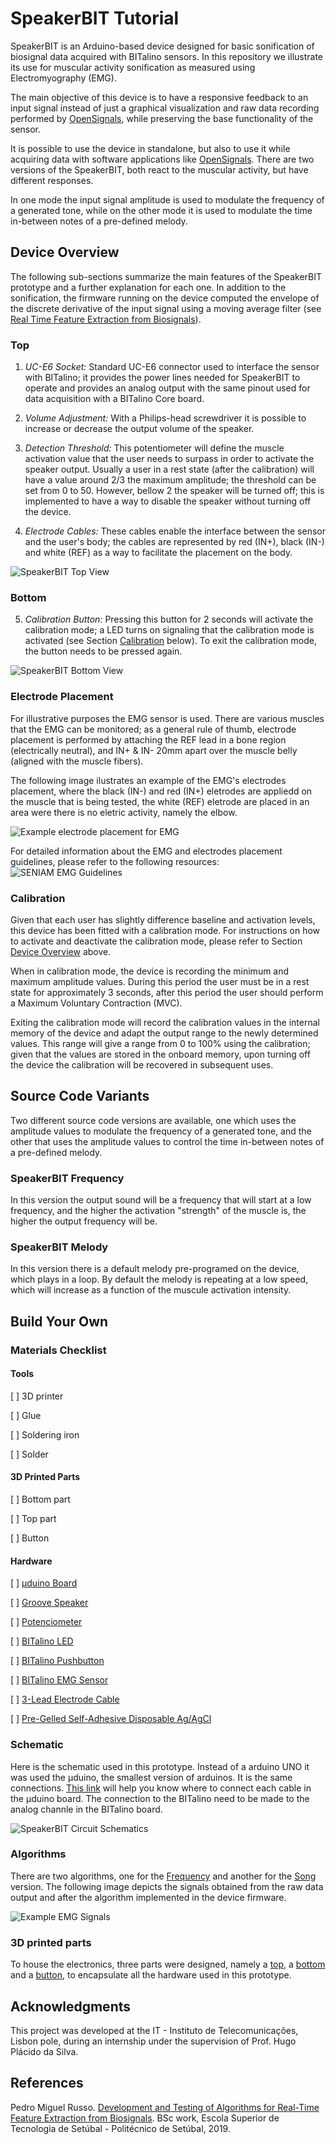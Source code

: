 # SpeakerBIT Tutorial

SpeakerBIT is an Arduino-based device designed for basic sonification of biosignal data acquired with BITalino sensors. In this repository we illustrate its use for muscular activity sonification as measured using Electromyography (EMG). 

The main objective of this device is to have a responsive feedback to an input signal instead of just a graphical visualization and raw data recording performed by [OpenSignals](https://bitalino.com/en/software), while preserving the base functionality of the sensor. 

It is possible to use the device in standalone, but also to use it while acquiring data with software applications like [OpenSignals](https://bitalino.com/en/software). There are two versions of the SpeakerBIT, both react to the muscular activity, but have different responses.

In one mode the input signal amplitude is used to modulate the frequency of a generated tone, while on the other mode it is used to modulate the time in-between notes of a pre-defined melody.


## Device Overview

The following sub-sections summarize the main features of the SpeakerBIT prototype and a further explanation for each one. In addition to the sonification, the firmware running on the device computed the envelope of the discrete derivative of the input signal using a moving average filter (see [Real Time Feature Extraction from Biosignals](https://github.com/rotzila/Real-Time-Feature-Extraction-from-Biosignals)).

### Top
1. *UC-E6 Socket:* Standard UC-E6 connector used to interface the sensor with BITalino; it provides the power lines needed for SpeakerBIT to operate and provides an analog output with the same pinout used for data acquisition with a BITalino Core board.

2. *Volume Adjustment:* With a Philips-head screwdriver it is possible to increase or decrease the output volume of the speaker.

3. *Detection Threshold:* This potentiometer will define the muscle activation value that the user needs to surpass in order to activate the speaker output. Usually a user in a rest state (after the calibration) will have a value around 2/3 the maximum amplitude; the threshold can be set from 0 to 50. However, bellow 2 the speaker will be turned off; this is implemented to have a way to disable the speaker without turning off the device.

4. *Electrode Cables:* These cables enable the interface between the sensor and the user's body; the cables are represented by red (IN+), black (IN-) and white (REF) as a way to facilitate the placement on the body.

![SpeakerBIT Top View](https://github.com/rotzila/SpeakerBIT/blob/master/images/prototype_image_1.jpg "SpeakerBIT Top View")


### Bottom <a name="bottom"></a>
5. *Calibration Button:* Pressing this button for 2 seconds will activate the calibration mode; a LED turns on signaling that the calibration mode is activated (see Section [Calibration](#calibration) below). To exit the calibration mode, the button needs to be pressed again. 

![SpeakerBIT Bottom View](https://github.com/rotzila/SpeakerBIT/blob/master/images/prototype_image_2.jpg "SpeakerBIT Bottom View")


### Electrode Placement
For illustrative purposes the EMG sensor is used. There are various muscles that the EMG can be monitored; as a general rule of thumb, electrode placement is performed by attaching the REF lead in a bone region (electrically neutral), and IN+ & IN- 20mm apart
over the muscle belly (aligned with the muscle fibers). 

The following image ilustrates an example of the EMG's electrodes placement, where the black (IN-) and red (IN+) eletrodes are appliedd on the muscle that is being tested, the white (REF) eletrode are placed in an area were there is no eletric activity, namely the elbow. 

![Example electrode  placement for EMG](https://github.com/rotzila/SpeakerBIT/blob/master/images/emg_placement.jpg "Example electrode placement for EMG")

For detailed information about the EMG and electrodes placement guidelines, please refer to the following resources:
![SENIAM EMG Guidelines](http://www.seniam.org/ "SENIAM EMG Guidelines")


### Calibration <a name="calibration"></a>

Given that each user has slightly difference baseline and activation levels, this device has been fitted with a calibration mode. For instructions on how to activate and deactivate the calibration mode, please refer to Section [Device Overview](#bottom) above.

When in calibration mode, the device is recording the minimum and maximum amplitude values. During this period the user must be in a rest state for approximately 3 seconds, after this period the user should perform a Maximum Voluntary Contraction (MVC). 

Exiting the calibration mode will record the calibration values in the internal memory of the device and adapt the output range to the newly determined values. This range will give a range from 0 to 100% using the calibration; given that the values are stored in the onboard memory, upon turning off the device the calibration will be recovered in subsequent uses.

## Source Code Variants

Two different source code versions are available, one which uses the amplitude values to modulate the frequency of a generated tone, and the other that uses the amplitude values to control the time in-between notes of a pre-defined melody. 

### SpeakerBIT Frequency

In this version the output sound will be a frequency that will start at a low frequency, and the higher the activation "strength" of the muscle is, the higher the output frequency will be.

### SpeakerBIT Melody

In this version there is a default melody pre-programed on the device, which plays in a loop. By default the melody is repeating at a low speed, which will increase as a function of the muscule activation intensity.

## Build Your Own

### Materials Checklist

#### Tools

[  ] 3D printer

[  ] Glue

[  ] Soldering iron

[  ] Solder

#### 3D Printed Parts

[  ] Bottom part

[  ] Top part

[  ] Button

#### Hardware

[  ] [µduino Board](https://www.crowdsupply.com/uduino/uduino/updates/update-on-production-and-delivery)

[  ] [Groove Speaker](http://wiki.seeedstudio.com/Grove-Speaker/)

[  ] [Potenciometer](https://www.sparkfun.com/products/9806?_ga=2.258241545.2017274394.1565780560-1270259391.1560514473)

[  ] [BITalino LED](https://plux.info/barebone-actuators/19-light-emitting-diode-led.html?search_query=LED&results=32)

[  ] [BITalino Pushbutton](https://plux.info/barebone-sensors/15-pushbutton-btn.html?search_query=button&results=7)

[  ] [BITalino EMG Sensor](https://plux.info/barebone-sensors/10-electrocardiography-ecg-sensor.html?search_query=emg+sensor&results=155)

[  ] [3-Lead Electrode Cable](https://plux.info/cables/226-3-lead-electrode-cable.html)

[  ] [Pre-Gelled Self-Adhesive Disposable Ag/AgCl](https://plux.info/electrodes/59-pre-gelled-self-adhesive-disposable-agagcl-eletrodes.html)


### Schematic

Here is the schematic used in this prototype. Instead of a arduino UNO it was used the µduino, the smallest version of arduinos. It is the same connections. [This link](https://www.crowdsupply.com/uduino/uduino/updates/pinout-and-more) will help you know where to connect each cable in the µduino board.
The connection to the BITalino need to be made to the analog channle in the BITalino board.

![SpeakerBIT Circuit Schematics](https://github.com/rotzila/SpeakerBIT/blob/master/images/prototype_schematic_1.png "SpeakerBIT Circuit Schematics")


### Algorithms

There are two algorithms, one for the [Frequency](https://github.com/rotzila/SpeakerBIT/blob/master/music-muscle-freq/music-muscle-freq.ino) and another for the [Song](https://github.com/rotzila/SpeakerBIT/blob/master/music-muscle-song/music-muscle-song.ino) version. The following image depicts the signals obtained from the raw data output and after the algorithm implemented in the device firmware.

![Example EMG Signals](https://github.com/rotzila/SpeakerBIT/blob/master/images/raw_vs_smo.png "Example EMG Signals")


### 3D printed parts

To house the electronics, three parts were designed, namely a [top](https://github.com/rotzila/SpeakerBIT/blob/master/box/top.stl), a [bottom](https://github.com/rotzila/SpeakerBIT/blob/master/box/bottom.stl) and a [button](https://github.com/rotzila/SpeakerBIT/blob/master/box/button.CATPart), to encapsulate all the hardware used in this prototype.

## Acknowledgments

This project was developed at the IT - Instituto de Telecomunicações, Lisbon pole, during an internship under the supervision of Prof. Hugo Plácido da Silva.

## References

Pedro Miguel Russo. [Development and Testing of Algorithms for Real-Time Feature Extraction from Biosignals](https://github.com/rotzila/Real-Time-Feature-Extraction-from-Biosignals). BSc work, Escola Superior de Tecnologia de Setúbal - Politécnico de Setúbal, 2019.
